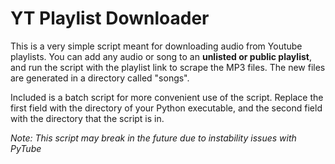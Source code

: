 # YT Playlist Downloader

This is a very simple script meant for downloading audio from Youtube playlists. You can add any audio or song to an **unlisted or public playlist**, and run the script with the playlist link to scrape the MP3 files. The new files are generated in a directory called "songs".

Included is a batch script for more convenient use of the script. Replace the first field with the directory of your Python executable, and the second field with the directory that the script is in.


*Note: This script may break in the future due to instability issues with PyTube*